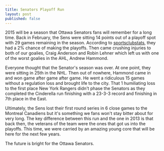 ```yaml
---
title: Senators Playoff Run
layout: post
published: false
---
```


2015 will be a season that Ottawa Senators fans will remember for a long time. Back in February, the Sens were sitting 14 points out of a playoff spot with 29 games remaining in the season. According to [sportsclubstats](http://www.sportsclubstats.com/NHL.html), they had a 2% chance of making the playoffs. Then came crushing injuries to both of our goalies, Craig Anderson and Robin Lehner which left us with one of the worst goalies in the AHL, Andrew Hammond.

Everyone thought that the Senator's season was over. At one point, they were sitting in 25th in the NHL. Then out of nowhere, Hammond came in and won game after game after game. He went a ridiculous 15 games without a regulation loss and brought life to the city. That 1 humiliating loss to the first place New York Rangers didn't phase the Senators as they completed the Cinderella run finishing with a 23-3-3 record and finishing in 7th place in the East.

Ultimately, the Sens lost their first round series in 6 close games to the Montreal Canadiens but it's something we fans won't stay bitter about for very long. The key difference between this run and the one in 2013 is that back then, the veterans of the team were the ones that got us into the playoffs. This time, we were carried by an amazing young core that will be here for the next few years.

The future is bright for the Ottawa Senators.
